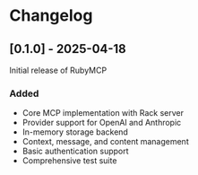 # Changelog

## [0.1.0] - 2025-04-18

Initial release of RubyMCP

### Added
- Core MCP implementation with Rack server
- Provider support for OpenAI and Anthropic
- In-memory storage backend
- Context, message, and content management
- Basic authentication support
- Comprehensive test suite